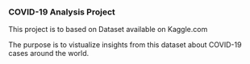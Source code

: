 ### COVID-19 Analysis Project

This project is to based on Dataset available on Kaggle.com

The purpose is to vistualize insights from this dataset about COVID-19 cases around the world.

